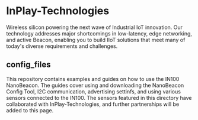 # InPlay-Technologies

Wireless silicon powering the next wave of Industrial IoT innovation.
Our technology addresses major shortcomings in low-latency, edge networking, and active Beacon, enabling you to build IIoT solutions that meet many of today's diverse requirements and challenges.

## config_files

This repository contains examples and guides on how to use the IN100 NanoBeacon. The guides cover using and downloading the NanoBeacon Config Tool, I2C communication, advertising settinfs, and using various sensors connected to the IN100. The sensors featured in this directory have collaborated with InPlay-Technologies, and further partnerships will be added to this page.
